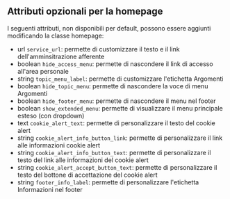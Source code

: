 ## Attributi opzionali per la homepage

I seguenti attributi, non disponibili per default, possono essere aggiunti modificando la classe homepage:

 - url `service_url`: permette di customizzare il testo e il link dell'amminsitrazione afferente
 - boolean `hide_access_menu`: permette di nascondere il link di accesso all'area personale
 - string `topic_menu_label`: permette di customizzare l'etichetta Argomenti
 - boolean `hide_topic_menu`: permette di nascondere la voce di menu Argomenti
 - boolean `hide_footer_menu`: permette di nascondere il menu nel footer
 - boolean `show_extended_menu`: permette di visualizzare il menu principale esteso (con dropdown)
 - text `cookie_alert_text`: permette di personalizzare il testo del cookie alert 
 - string `cookie_alert_info_button_link`: permette di personalizzare il link alle informazioni cookie alert
 - string `cookie_alert_info_button_text`: permette di personalizzare il testo del link alle informazioni del cookie alert 
 - string `cookie_alert_accept_button_text`: permette di personalizzare il testo del bottone di accettazione del cookie alert
 - string `footer_info_label`: permette di personalizzare l'etichetta Informazioni nel footer